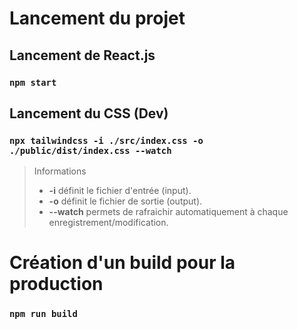 # Lancement du projet

## Lancement de React.js
### `npm start`

## Lancement du CSS (Dev)

### `npx tailwindcss -i ./src/index.css -o ./public/dist/index.css --watch`

> Informations
>
> - **-i** définit le fichier d'entrée (input).
> - **-o** définit le fichier de sortie (output).
> - **--watch** permets de rafraichir automatiquement à chaque enregistrement/modification.

# Création d'un build pour la production

### `npm run build`

